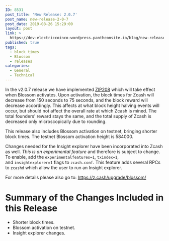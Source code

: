 ```yaml
---
ID: 8531
post_title: 'New Release: 2.0.7'
post_name: new-release-2-0-7
post_date: 2019-08-26 15:29:00
layout: post
link: >
  https://dev-electriccoinco-wordpress.pantheonsite.io/blog/new-release-2-0-7/
published: true
tags:
  - block times
  - Blossom
  - releases
categories:
  - General
  - Technical
---
```

<!-- wp:paragraph -->
<p>In the v2.0.7 release we have implemented&nbsp;<a href="https://github.com/zcash/zips/blob/master/zip-0208.rst">ZIP208</a>&nbsp;which will take effect when Blossom activates. Upon activation, the block times for Zcash will decrease from 150 seconds to 75 seconds, and the block reward will decrease accordingly. This affects at what block height halving events will occur, but should not affect the overall rate at which Zcash is mined. The total founders' reward stays the same, and the total supply of Zcash is decreased only microscopically due to rounding.</p>
<!-- /wp:paragraph -->

<!-- wp:paragraph -->
<p>This release also includes Blossom activation on testnet, bringing shorter block times. The testnet Blossom activation height is 584000.</p>
<!-- /wp:paragraph -->

<!-- wp:paragraph -->
<p>Changes needed for the Insight explorer have been incorporated into Zcash as well. <em>This is an experimental feature</em> and therefore is subject to change. To enable, add the <code>experimentalfeatures=1</code>, <code>txindex=1</code>, and <code>insightexplorer=1</code> flags to <code>zcash.conf</code>. This feature adds several RPCs to <code>zcashd</code> which allow the user to run an Insight explorer. </p>
<!-- /wp:paragraph -->

<!-- wp:paragraph -->
<p>For more details please also go to: <a href="https://z.cash/upgrade/blossom/">https://z.cash/upgrade/blossom/</a></p>
<!-- /wp:paragraph -->

<!-- wp:heading {"level":1} -->
<h1>Summary of the Changes Included in this Release</h1>
<!-- /wp:heading -->

<!-- wp:list -->
<ul><li>Shorter block times.</li><li>Blossom activation on testnet.</li><li>Insight explorer changes.</li></ul>
<!-- /wp:list -->